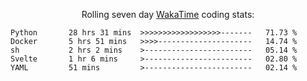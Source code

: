 <!--<p align="center">
  <img width="auto" src ="https://github-readme-stats.vercel.app/api/top-langs/?username=syrkis&layout=compact&hide_border=true&theme=darcula&bg_color=00000000&langs_count=6&hide=jupyter%20notebook,JavaScript,HTML" width = 400>
      <img src ="https://github-readme-streak-stats.herokuapp.com?user=syrkis&theme=darcula&hide_border=true&background=FFFFFF00" width = 400>

</p>-->
<p align="center">Rolling seven day <a href='https://wakatime.com/'> WakaTime</a> coding stats:</p>
<!--START_SECTION:waka-->

```text
Python       28 hrs 31 mins  >>>>>>>>>>>>>>>>>>-------   71.73 %
Docker       5 hrs 51 mins   >>>>---------------------   14.74 %
sh           2 hrs 2 mins    >------------------------   05.14 %
Svelte       1 hr 6 mins     >------------------------   02.80 %
YAML         51 mins         >------------------------   02.14 %
```

<!--END_SECTION:waka-->

